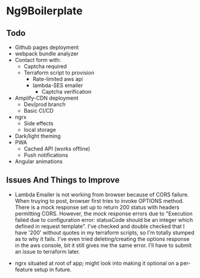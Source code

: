 # Ng9Boilerplate

## Todo

- Github pages deployment
- webpack bundle analyzer
- Contact form with:
  - Captcha required
  - Terraform script to provision
    - Rate-limited aws api
    - lambda-SES emailer
      - Captcha verification
- Amplify-CDN deployment
  - Dev/prod branch
  - Basic CI/CD
- ngrx
  - Side effects
  - local storage
- Dark/light theming
- PWA
  - Cached API (works offline)
  - Push notifications
- Angular animations

## Issues And Things to Improve

- Lambda Emailer is not working from browser because of CORS failure. When truying to post, browser first tries to invoke OPTIONS method. There is a mock response set up to return 200 status with headers permitting CORS. However, the mock response errors due to "Execution failed due to configuration error: statusCode should be an integer which defined in request template". I've checked and double checked that I have '200' without quotes in my terraform scripts, so I'm totally stumped as to why it fails. I've even tried deleting/creating the options response in the aws console, bit it still gives me the same error. I'll have to submit an issue to terraform later.

- ngrx situated at root of app; might look into making it optional on a per-feature setup in future.
